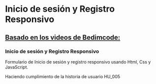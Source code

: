 # Inicio de sesión y Registro Responsivo
## [Basado en los videos de Bedimcode:](https://www.youtube.com/channel/UCgkDs77BoEhMIgRUB4MKrtQ)
### Inicio de sesión y Registro Responsivo
Formulario de Inicio de sesión y registro responsivo usando Html, Css y JavaScript.

Haciendo cumplimiento de la historia de usuario HU_005
